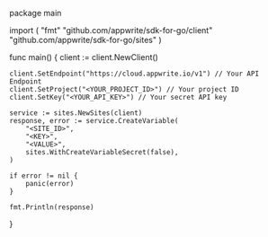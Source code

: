 package main

import (
    "fmt"
    "github.com/appwrite/sdk-for-go/client"
    "github.com/appwrite/sdk-for-go/sites"
)

func main() {
    client := client.NewClient()

    client.SetEndpoint("https://cloud.appwrite.io/v1") // Your API Endpoint
    client.SetProject("<YOUR_PROJECT_ID>") // Your project ID
    client.SetKey("<YOUR_API_KEY>") // Your secret API key

    service := sites.NewSites(client)
    response, error := service.CreateVariable(
        "<SITE_ID>",
        "<KEY>",
        "<VALUE>",
        sites.WithCreateVariableSecret(false),
    )

    if error != nil {
        panic(error)
    }

    fmt.Println(response)
}
